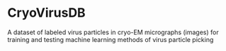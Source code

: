 # CryoVirusDB
A dataset of labeled virus particles in cryo-EM micrographs (images) for training and testing machine learning methods of virus particle picking
